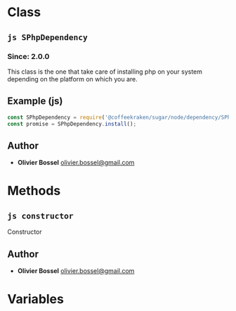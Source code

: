 
# Class


## ```js SPhpDependency ```
### Since: 2.0.0

This class is the one that take care of installing php on your system depending on the platform on which you are.



## Example (js)

```js
const SPhpDependency = require('@coffeekraken/sugar/node/dependency/SPhpDependency');
const promise = SPhpDependency.install();
```


## Author
- **Olivier Bossel** <a href="mailto:olivier.bossel@gmail.com">olivier.bossel@gmail.com</a> 


# Methods


## ```js constructor ```


Constructor




## Author
- **Olivier Bossel** <a href="mailto:olivier.bossel@gmail.com">olivier.bossel@gmail.com</a> 


# Variables


